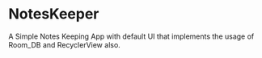 # NotesKeeper
A Simple Notes Keeping App with default UI that implements the usage of Room_DB and RecyclerView also.
